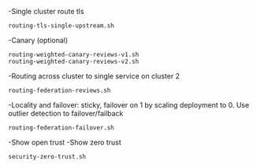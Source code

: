 -Single cluster route tls
```
routing-tls-single-upstream.sh
```

-Canary (optional)
```
routing-weighted-canary-reviews-v1.sh
routing-weighted-canary-reviews-v2.sh
```

-Routing across cluster to single service on cluster 2
```
routing-federation-reviews.sh
```

-Locality and failover: sticky, failover on 1 by scaling deployment to 0. Use outlier detection to failover/failback
```
routing-federation-failover.sh
```

-Show open trust
-Show zero trust
```
security-zero-trust.sh
```
